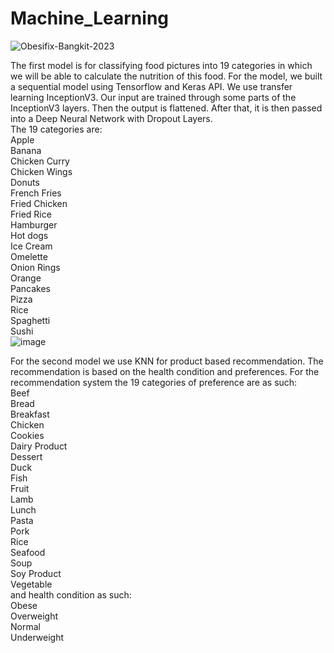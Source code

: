 # Machine_Learning
![Obesifix-Bangkit-2023](https://github.com/Obesifix-Bangkit-2023/Machine_Learning/assets/125628050/fb62b6b9-6b78-4cde-acab-c5ae59efe4b0)

The first model is for classifying food pictures into 19 categories in which we will be able to calculate the nutrition of this food. For the model, we built a sequential model using Tensorflow and Keras API. We use transfer learning InceptionV3. Our input are trained through some parts of the InceptionV3 layers. Then the output is flattened. After that, it is then passed into a Deep Neural Network with Dropout Layers. <br>
The 19 categories are:<br>
Apple<br>
Banana<br>
Chicken Curry<br>
Chicken Wings<br>
Donuts<br>
French Fries<br>
Fried Chicken<br>
Fried Rice<br>
Hamburger<br>
Hot dogs<br>
Ice Cream<br>
Omelette<br>
Onion Rings<br>
Orange<br>
Pancakes<br>
Pizza<br>
Rice<br>
Spaghetti<br>
Sushi<br>
![image](https://github.com/Obesifix-Bangkit-2023/Machine_Learning/assets/125628050/c8d2c9e2-e526-448b-806d-a9b2d81cf9c7)

For the second model we use KNN for product based recommendation. The recommendation is based on the health condition and preferences.
For the recommendation system the 19 categories of preference are as such:<br>
Beef<br>
Bread<br>
Breakfast<br>
Chicken<br>
Cookies<br>
Dairy Product<br>
Dessert<br>
Duck<br>
Fish<br>
Fruit<br>
Lamb<br>
Lunch<br>
Pasta<br>
Pork<br>
Rice<br>
Seafood<br>
Soup<br>
Soy Product<br>
Vegetable<br>
and health condition as such:<br>
Obese<br>
Overweight<br>
Normal<br>
Underweight<br>
